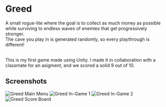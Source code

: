 # Greed
A small rogue-lite where the goal is to collect as much money as possible while surviving to endless waves of enemies that get progressively stronger.</br>
The cave you play in is generated randomly, so every playthrough is different!</br></br>

This is my first game made using Unity. I made it in collaboration with a classmate for an asigment, and we scored a solid 9 out of 10.

## Screenshots
![Greed Main Menu](https://user-images.githubusercontent.com/24983230/133322841-c1e3aef0-bb83-460e-a708-d0a739db8627.png)
![Greed In-Game 1](https://user-images.githubusercontent.com/24983230/133322868-1230d667-bcf0-44ad-9cda-9355c9c6cfdd.png)
![Greed In-Game 2](https://user-images.githubusercontent.com/24983230/133322885-59866c9c-abd3-4e18-bbe6-c109bf1d0b92.png)
![Greed Score Board](https://user-images.githubusercontent.com/24983230/133322909-cc4da657-f523-483b-9be1-2425982e9fe8.png)
